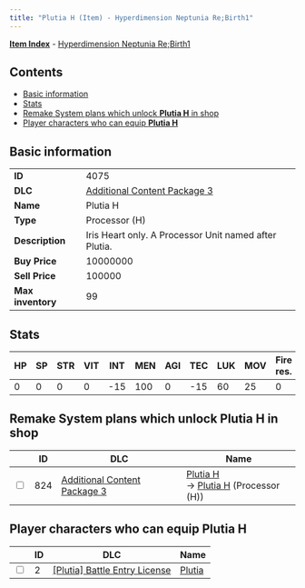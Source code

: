 ```yaml
---
title: "Plutia H (Item) - Hyperdimension Neptunia Re;Birth1"
---
```


[**Item Index**](/neptunia/rb1/item/index.html) - [Hyperdimension Neptunia Re;Birth1](/neptunia/rb1)

## Contents

- [Basic information](#basic-information)
- [Stats](#stats)
- [Remake System plans which unlock **Plutia H** in shop](#remake-system-plans-which-unlock-plutia-h-in-shop)
- [Player characters who can equip **Plutia H**](#player-characters-who-can-equip-plutia-h)

## Basic information

|   |   |
| -- | -- |
| **ID** | 4075 |
| **DLC** | [Additional Content Package 3](/neptunia/rb1/dlc/12-pack3.html) |
| **Name** | Plutia H |
| **Type** | Processor (H) |
| **Description** | Iris Heart only. A Processor Unit named after Plutia. |
| **Buy Price** | 10000000 |
| **Sell Price** | 100000 |
| **Max inventory** | 99 |

## Stats

| HP | SP | STR | VIT | INT | MEN | AGI | TEC | LUK | MOV | Fire res. | Ice res. | Wind res. | Lightning res. |
| -- | -- | --- | --- | --- | --- | --- | --- | --- | --- | --------- | -------- | --------- | -------------- |
| 0 | 0 | 0 | 0 | -15 | 100 | 0 | -15 | 60 | 25 | 0 | 0 | 0 | 0 |

## Remake System plans which unlock **Plutia H** in shop

|    | ID | DLC | Name |
| -- | -- | --- | ---- |
| <input type="checkbox" id="rb1-remake-12-824" class="trackbox" /> | 824 | [Additional Content Package 3](/neptunia/rb1/dlc/12-pack3.html) | [Plutia H](/neptunia/rb1/remake/12-824-plutia-h.html)<br />→ [Plutia H](/neptunia/rb1/item/12-4075-plutia-h.html) (Processor (H)) |

## Player characters who can equip **Plutia H**

|    | ID | DLC | Name |
| -- | -- | --- | ---- |
| <input type="checkbox" id="rb1-player-7-2" class="trackbox" /> | 2 | [[Plutia] Battle Entry License](/neptunia/rb1/dlc/7-plutia.html) | [Plutia](/neptunia/rb1/player/7-2-plutia.html) |